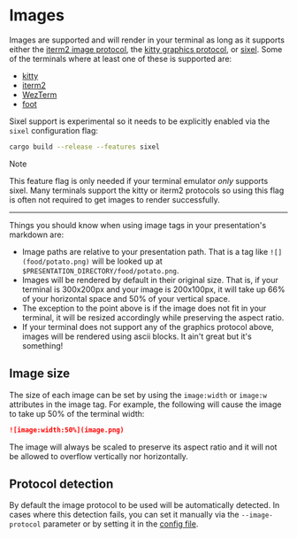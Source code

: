 # Images

Images are supported and will render in your terminal as long as it supports either the [iterm2 image 
protocol](https://iterm2.com/documentation-images.html), the [kitty graphics 
protocol](https://sw.kovidgoyal.net/kitty/graphics-protocol/), or [sixel](https://saitoha.github.io/libsixel/). Some of 
the terminals where at least one of these is supported are:

* [kitty](https://sw.kovidgoyal.net/kitty/)
* [iterm2](https://iterm2.com/)
* [WezTerm](https://wezfurlong.org/wezterm/index.html)
* [foot](https://codeberg.org/dnkl/foot)

Sixel support is experimental so it needs to be explicitly enabled via the `sixel` configuration flag:

```bash
cargo build --release --features sixel
```

> [!note]
> This feature flag is only needed if your terminal emulator _only_ supports sixel. Many terminals support the kitty or 
> iterm2 protocols so using this flag is often not required to get images to render successfully.

---

Things you should know when using image tags in your presentation's markdown are:
* Image paths are relative to your presentation path. That is a tag like `![](food/potato.png)` will be looked up at 
  `$PRESENTATION_DIRECTORY/food/potato.png`.
* Images will be rendered by default in their original size. That is, if your terminal is 300x200px and your image is 
200x100px, it will take up 66% of your horizontal space and 50% of your vertical space.
* The exception to the point above is if the image does not fit in your terminal, it will be resized accordingly while 
  preserving the aspect ratio.
* If your terminal does not support any of the graphics protocol above, images will be rendered using ascii blocks. It 
  ain't great but it's something!

## Image size

The size of each image can be set by using the `image:width` or `image:w` attributes in the image tag. For example, the 
following will cause the image to take up 50% of the terminal width:

```markdown
![image:width:50%](image.png)
```

The image will always be scaled to preserve its aspect ratio and it will not be allowed to overflow vertically nor 
horizontally.

## Protocol detection

By default the image protocol to be used will be automatically detected. In cases where this detection fails, you can 
set it manually via the `--image-protocol` parameter or by setting it in the [config 
file](../configuration/settings.md#preferred-image-protocol).
